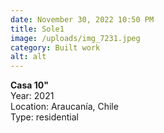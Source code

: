 ```yaml
---
date: November 30, 2022 10:50 PM
title: Sole1
image: /uploads/img_7231.jpeg
category: Built work
alt: alt
---
```

**C﻿asa 10"**\
Y﻿ear: 2021\
Location: Araucanía, Chile\
T﻿ype: residential